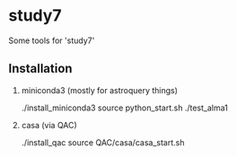 # study7

Some tools for 'study7'

## Installation

1. miniconda3 (mostly for astroquery things)

      ./install_miniconda3
      source python_start.sh
      ./test_alma1

2. casa (via QAC)

      ./install_qac
      source QAC/casa/casa_start.sh




